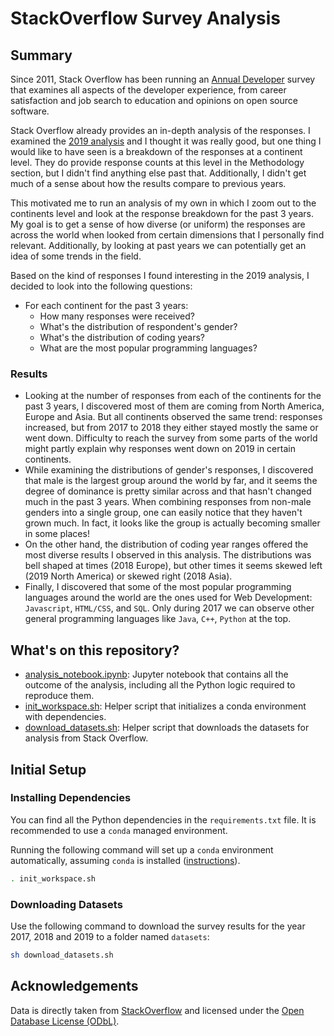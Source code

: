 # StackOverflow Survey Analysis

## Summary

Since 2011, Stack Overflow has been running an
[Annual Developer](https://insights.stackoverflow.com/survey/) survey that
examines all aspects of the developer experience, from career satisfaction and
job search to education and opinions on open source software.

Stack Overflow already provides an in-depth analysis of the responses. I
examined the [2019 analysis](https://insights.stackoverflow.com/survey/2019)
and I thought it was really good, but one thing I would like to have seen is a
breakdown of the responses at a continent level. They do provide response counts
at this level in the Methodology section, but I didn't find anything else past
that. Additionally, I didn't get much of a sense about how the results compare
to previous years.

This motivated me to run an analysis of my own in which I zoom out to the
continents level and look at the response breakdown for the past 3 years. My
goal is to get a sense of how diverse (or uniform) the responses are across
the world when looked from certain dimensions that I personally find relevant.
Additionally, by looking at past years we can potentially get an idea of some
trends in the field.

Based on the kind of responses I found interesting in the 2019 analysis, I
decided to look into the following questions:

- For each continent for the past 3 years:
  - How many responses were received?
  - What's the distribution of respondent's gender?
  - What's the distribution of coding years?
  - What are the most popular programming languages?

### Results

- Looking at the number of responses from each of the continents for the past 3
years, I discovered most of them are coming from North America, Europe and Asia.
But all continents observed the same trend: responses increased, but from 2017
to 2018 they either stayed mostly the same or went down. Difficulty to reach the
survey from some parts of the world might partly explain why responses went down
on 2019 in certain continents.
- While examining the distributions of gender's responses, I discovered that
male is the largest group around the world by far, and it seems the degree of
dominance is pretty similar across and that hasn't changed much in the past 3
years. When combining responses from non-male genders into a single group,
one can easily notice that they haven't grown much. In fact, it looks like
the group is actually becoming smaller in some places!
- On the other hand, the distribution of coding year ranges offered the most
diverse results I observed in this analysis. The distributions was bell shaped
at times (2018 Europe), but other times it seems skewed left
(2019 North America) or skewed right (2018 Asia).
- Finally, I discovered that some of the most popular programming languages
around the world are the ones used for Web Development: `Javascript`,
`HTML/CSS`, and `SQL`. Only during 2017 we can observe other general programming
languages like `Java`, `C++`, `Python` at the top.

## What's on this repository?

- [analysis_notebook.ipynb](analysis_notebook.ipynb): Jupyter notebook that
contains all the outcome of the analysis, including all the Python logic
required to reproduce them.
- [init_workspace.sh](init_workspace.sh): Helper script that initializes a
conda environment with dependencies.
- [download_datasets.sh](download_datasets.sh): Helper script that downloads
the datasets for analysis from Stack Overflow.

## Initial Setup

### Installing Dependencies

You can find all the Python dependencies in the `requirements.txt` file. It is
recommended to use a `conda` managed environment.

Running the following command will set up a `conda` environment automatically,
assuming `conda` is installed
([instructions](https://docs.conda.io/projects/conda/en/latest/user-guide/install/index.html)).

```bash
. init_workspace.sh
```

### Downloading Datasets

Use the following command to download the survey results for the year 2017, 2018
and 2019 to a folder named `datasets`:

```bash
sh download_datasets.sh
```

## Acknowledgements

Data is directly taken from
[StackOverflow](https://insights.stackoverflow.com/survey/) and licensed
under the [Open Database License (ODbL)](https://opendatacommons.org/licenses/odbl/1.0/).
